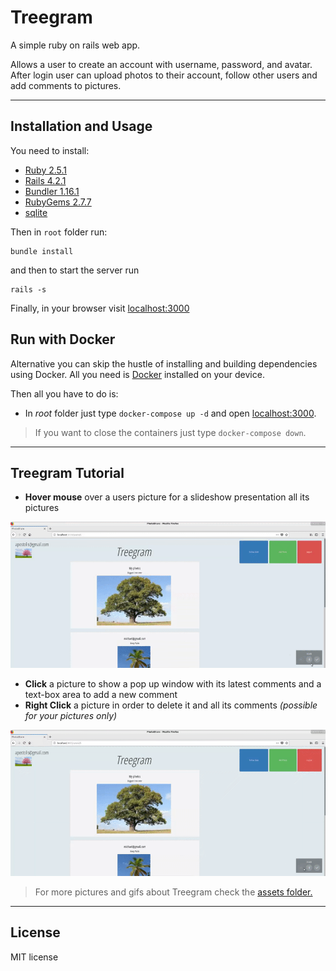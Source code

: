 # Treegram

A simple ruby on rails web app.

Allows a user to create an account with username, password, and avatar. After login user can upload photos to their account, follow other users and add comments to pictures.

------------
Installation and Usage
------------
You need to install:
* [Ruby 2.5.1](https://www.ruby-lang.org/en/)
* [Rails 4.2.1](https://guides.rubyonrails.org/v4.2/)
* [Bundler 1.16.1](https://bundler.io/)
* [RubyGems 2.7.7](https://rubygems.org/)
* [sqlite](https://www.sqlite.org/download.html)

Then in ```root``` folder run:  
```
bundle install
```  
and then to start the server run  
```
rails -s
```

Finally, in your browser visit [localhost:3000](http://localhost:3000/)

Run with Docker
------------
Alternative you can skip the hustle of installing and building dependencies using Docker. All you need is [Docker](https://docs.docker.com/get-docker/) installed on your device.  

Then all you have to do is:
* In *root* folder just type ```docker-compose up -d``` and open [localhost:3000](http://localhost:3000). 
> If you want to close the containers just type ```docker-compose down```.

-----------------
Treegram Tutorial
-----------------
- **Hover mouse** over a users picture for a slideshow presentation all its pictures

<img src="https://github.com/kasselouris/Treegram/blob/main/assets/slideshow.gif" />

- **Click** a picture to show a pop up window with its latest comments and a text-box area to add a new comment
- **Right Click** a picture in order to delete it and all its comments *(possible for your pictures only)*

<img src="https://github.com/kasselouris/Treegram/blob/main/assets/comments_and_delete.gif" />

> For more pictures and gifs about Treegram check the [assets folder.](https://github.com/kasselouris/Treegram/tree/main/assets)

-------
License
-------

MIT license
